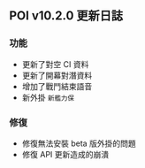 ## POI v10.2.0 更新日誌
### 功能
- 更新了對空 CI 資料
- 更新了開幕對潛資料
- 增加了戰鬥結束語音
- 新外掛 `新艦力保`

### 修復
- 修復無法安裝 beta 版外掛的問題
- 修復 API 更新造成的崩潰
